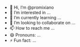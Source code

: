 - 👋 Hi, I’m @promixiano
- 👀 I’m interested in ...
- 🌱 I’m currently learning ...
- 💞️ I’m looking to collaborate on ...
- 📫 How to reach me ...
- 😄 Pronouns: ...
- ⚡ Fun fact: ...

<!---
promixiano/promixiano is a ✨ special ✨ repository because its `README.md` (this file) appears on your GitHub profile.
You can click the Preview link to take a look at your changes.
--->
